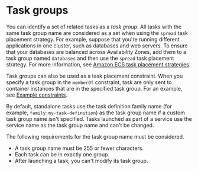 # Task groups<a name="task-groups"></a>

You can identify a set of related tasks as a *task group*\. All tasks with the same task group name are considered as a set when using the `spread` task placement strategy\. For example, suppose that you're running different applications in one cluster, such as databases and web servers\. To ensure that your databases are balanced across Availability Zones, add them to a task group named `databases` and then use the `spread` task placement strategy\. For more information, see [Amazon ECS task placement strategies](task-placement-strategies.md)\.

Task groups can also be used as a task placement constraint\. When you specify a task group in the `memberOf` constraint, task are only sent to container instances that are in the specified task group\. For an example, see [Example constraints](task-placement-constraints.md#constraint-examples)\.

By default, standalone tasks use the task definition family name \(for example, `family:my-task-definition`\) as the task group name if a custom task group name isn't specified\. Tasks launched as part of a service use the service name as the task group name and can't be changed\.

The following requirements for the task group name must be considered\.
+ A task group name must be 255 or fewer characters\.
+ Each task can be in exactly one group\.
+ After launching a task, you can't modify its task group\.